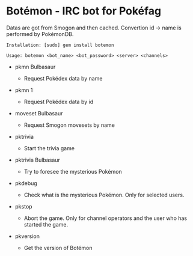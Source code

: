 # Botémon - IRC bot for Pokéfag

Datas are got from Smogon and then cached. Convertion id -> name is performed by PokémonDB.

`Installation: [sudo] gem install botemon`

`Usage: botemon <bot_name> <bot_password> <server> <channels>`


- pkmn Bulbasaur
  * Request Pokédex data by name

- pkmn 1
  * Request Pokédex data by id

- moveset Bulbasaur
  * Request Smogon movesets by name

- pktrivia
  * Start the trivia game

- pktrivia Bulbasaur
  * Try to foresee the mysterious Pokémon

- pkdebug
  * Check what is the mysterious Pokémon. Only for selected users.

- pkstop
  * Abort the game. Only for channel operators and the user who has started the game.

- pkversion
  * Get the version of Botémon
